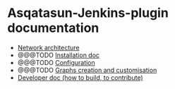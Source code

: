 # Asqatasun-Jenkins-plugin documentation

* [Network architecture](10--Network-Architecture.md)
* @@@TODO [Installation doc](#20-install-doc.md)
* @@@TODO [Configuration](#30-configuration.md)
* @@@TODO [Graphs creation and customisation](#50-graphs.md)
* [Developer doc (how to build, to contribute)](60-developer-doc.md)